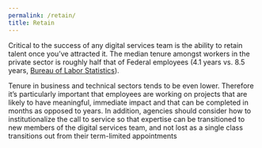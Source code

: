 ```yaml
---
permalink: /retain/
title: Retain
---
```


Critical to the success of any digital services team is the ability to retain talent once you’ve attracted it. The median tenure amongst workers in the private sector is roughly half that of Federal employees (4.1 years vs. 8.5 years, [Bureau of Labor Statistics](http://www.bls.gov/news.release/tenure.t05.htm)). 

Tenure in business and technical sectors tends to be even lower. Therefore it’s particularly important that employees are working on projects that are likely to have meaningful, immediate impact and that can be completed in months as opposed to years. In addition, agencies should consider how to institutionalize the call to service so that expertise can be transitioned to new members of the digital services team, and not lost as a single class transitions out from their term-limited appointments 

